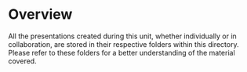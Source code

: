 # Overview
All the presentations created during this unit, whether individually or in collaboration, are stored in their respective folders within this directory. Please refer to these folders for a better understanding of the material covered.
